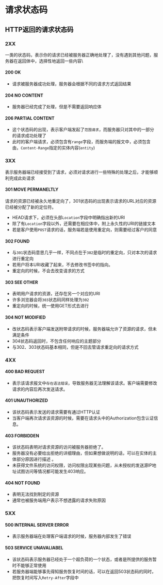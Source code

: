 # 请求状态码

## HTTP返回的请求状态码

### 2XX 
一类的状态码，表示你的请求已经被服务器正确地处理了，没有遇到其他问题，服务器在返回体中，选择性地返回一些内容\

#### 200 OK
* 请求被服务器成功处理，服务器会根据不同的请求方式返回结果

#### 204 NO CONTENT
* 服务器已经完成了处理，但是不需要返回响应体

#### 206 PARTIAL CONTENT
* 这个状态码的出现，表示客户端发起了`范围请求`，而服务器只对其中的一部分的请求成功处理了
* 此时的客户端请求，必须包含有`range`字段，而服务端的报文中，必须包含由，`Content-Range`指定的实体内容(`entity`)

### 3XX 
表示服务器端已经接受到了请求，必须对请求进行一些特殊的处理之后，才能够顺利完成此处请求
#### 301 MOVE PERMANELTLY
请求的资源已经被永久地重定向了，301状态码的出现表示请求的URL对应的资源已经被分配了新的定位符。
* HEAD请求下，必须在头部`Location`字段中明确指出新的URI
* 除了有`Location`字段以外，还需要在相应体中，附上永久性的URI的链接文本
* 若是客户使用`POST`请求的话，服务端若是使用重定向，则需要经过客户的同意

#### 302 FOUND
* 与`301`状态码意思几乎一样，不同点在于`302`是临时的重定向，只对本次的请求进行重定向
* 若用户将本URI收藏了起来，不去修改书签中的指向。
* 重定向的时候，不会去改变请求的方式

#### 303 SEE OTHER
* 表明用户请求的资源，还存在另一个对应的URI
* 许多浏览器会将`303`状态码同样处理为`302`
* 重定向的时候，统一使用GET形式去进行

#### 304 NOT MODIFIED
* 改状态码表示客户端发送附带请求的时候，服务器端允许了资源的请求，但未满足条件
* 304状态码返回时，不包含任何响应的主题部分
* 与302、303状态码基本相同，但是不回去管请求重定向的请求方式

### 4XX

#### 400 BAD REQUEST
* 表示该请求报文中`存在语法错误`，导致服务器无法理解该请求。客户端需要修改请求的内容后再次发送请求。

#### 401 UNAUTHORIZED
* 该状态码表示发送的请求需要有通过HTTP认证
* 当客户端再次请求该资源的时候，需要在请求头中的Authorization包含认证信息。

#### 403 FORBIDDEN
* 该状态码表明对请求资源的访问被服务器拒绝了。
* 服务器没有必要给出拒绝的详细理由，但如果想做说明的话，可以在实体的主体部分原因进行描述 。
* 未获得文件系统的访问权限，访问权限出现某些问题，从未授权的发送源IP地址试图访问等情况都可能发生403响应。

#### 404 NOT FOUND
* 表明无法找到制定的资源
* 通常也被服务端用户表示不想透露的请求失败原因

### 5XX
#### 500 INTERNAL SERVER ERROR
* 表示服务器端在处理客户端请求的时候，服务器内部发生了错误

#### 503 SERVICE UNAVALIABEL
* 该状态码表示服务器已经处于一个超负荷的一个状态，或者是所提供的服务暂时不能够正常使用
* 若服务器端能够事先得知服务恢复时间的话，可以在返回503状态码的同时，把恢复时间写入`Retry-After`字段中
